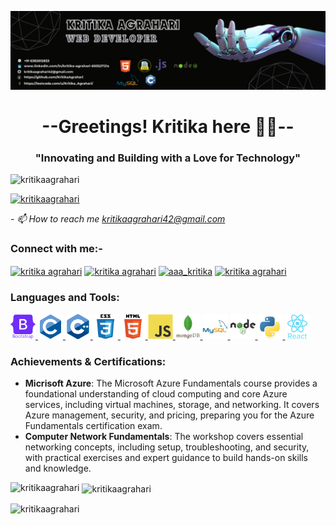 ![logo](https://github.com/KritikaAgrahari/KritikaAgrahari/blob/main/Banner.png)

<h1 align="center"> --Greetings! Kritika here 👩‍💻--</h1>

<h3 align="center">"Innovating and Building with a Love for Technology"</h3>

<p align="left"> <img src="https://komarev.com/ghpvc/?username=kritikaagrahari&label=Profile%20views&color=0e75b6&style=flat" alt="kritikaagrahari" /> </p>

<p align="left"> 
  <a href="https://github.com/ryo-ma/github-profile-trophy">
    <img src="https://github-profile-trophy.vercel.app/?username=kritikaagrahari&theme=juicyfresh&no-bg=true&no-frame=true&column=6" alt="kritikaagrahari" />
  </a> 
</p>

<i>- 📫 How to reach me *kritikaagrahari42@gmail.com*</i>

<h3 align="left">Connect with me:-</h3>
<p align="left">
<a href="https://linkedin.com/in/kritika agrahari" target="blank"><img align="center" src="https://raw.githubusercontent.com/rahuldkjain/github-profile-readme-generator/master/src/images/icons/Social/linked-in-alt.svg" alt="kritika agrahari" height="30" width="40" /></a>
<a href="https://fb.com/kritika agrahari" target="blank"><img align="center" src="https://raw.githubusercontent.com/rahuldkjain/github-profile-readme-generator/master/src/images/icons/Social/facebook.svg" alt="kritika agrahari" height="30" width="40" /></a>
<a href="https://instagram.com/aaa_kritika" target="blank"><img align="center" src="https://raw.githubusercontent.com/rahuldkjain/github-profile-readme-generator/master/src/images/icons/Social/instagram.svg" alt="aaa_kritika" height="30" width="40" /></a>
<a href="https://www.leetcode.com/kritika agrahari" target="blank"><img align="center" src="https://raw.githubusercontent.com/rahuldkjain/github-profile-readme-generator/master/src/images/icons/Social/leet-code.svg" alt="kritika agrahari" height="30" width="40" /></a>
</p>

<h3 align="left">Languages and Tools:</h3>
<p align="left"> 
  <a href="https://getbootstrap.com" target="_blank" rel="noreferrer"> 
    <img src="https://raw.githubusercontent.com/devicons/devicon/master/icons/bootstrap/bootstrap-plain-wordmark.svg" alt="bootstrap" width="40" height="40"/> 
  </a> 
  <a href="https://www.cprogramming.com/" target="_blank" rel="noreferrer"> 
    <img src="https://raw.githubusercontent.com/devicons/devicon/master/icons/c/c-original.svg" alt="c" width="40" height="40"/> 
  </a> 
  <a href="https://www.w3schools.com/cpp/" target="_blank" rel="noreferrer"> 
    <img src="https://raw.githubusercontent.com/devicons/devicon/master/icons/cplusplus/cplusplus-original.svg" alt="cplusplus" width="40" height="40"/> 
  </a> 
  <a href="https://www.w3schools.com/css/" target="_blank" rel="noreferrer"> 
    <img src="https://raw.githubusercontent.com/devicons/devicon/master/icons/css3/css3-original-wordmark.svg" alt="css3" width="40" height="40"/> 
  </a> 
  <a href="https://www.w3.org/html/" target="_blank" rel="noreferrer"> 
    <img src="https://raw.githubusercontent.com/devicons/devicon/master/icons/html5/html5-original-wordmark.svg" alt="html5" width="40" height="40"/> 
  </a> 
  <a href="https://developer.mozilla.org/en-US/docs/Web/JavaScript" target="_blank" rel="noreferrer"> 
    <img src="https://raw.githubusercontent.com/devicons/devicon/master/icons/javascript/javascript-original.svg" alt="javascript" width="40" height="40"/> 
  </a> 
  <a href="https://www.mongodb.com/" target="_blank" rel="noreferrer"> 
    <img src="https://raw.githubusercontent.com/devicons/devicon/master/icons/mongodb/mongodb-original-wordmark.svg" alt="mongodb" width="40" height="40"/> 
  </a> 
  <a href="https://www.mysql.com/" target="_blank" rel="noreferrer"> 
    <img src="https://raw.githubusercontent.com/devicons/devicon/master/icons/mysql/mysql-original-wordmark.svg" alt="mysql" width="40" height="40"/> 
  </a> 
  <a href="https://nodejs.org" target="_blank" rel="noreferrer"> 
    <img src="https://raw.githubusercontent.com/devicons/devicon/master/icons/nodejs/nodejs-original-wordmark.svg" alt="nodejs" width="40" height="40"/> 
  </a> 
  <a href="https://www.python.org" target="_blank" rel="noreferrer"> 
    <img src="https://raw.githubusercontent.com/devicons/devicon/master/icons/python/python-original.svg" alt="python" width="40" height="40"/> 
  </a> 
  <a href="https://reactjs.org/" target="_blank" rel="noreferrer"> 
    <img src="https://raw.githubusercontent.com/devicons/devicon/master/icons/react/react-original-wordmark.svg" alt="react" width="40" height="40"/> 
  </a> 
</p>

<h3 align="left">Achievements & Certifications:</h3>
<ul>
  <li><strong>Micrisoft Azure</strong>: The Microsoft Azure Fundamentals course provides a foundational understanding of cloud computing and core Azure services, including virtual machines, storage, and networking. It covers Azure management, security, and pricing, preparing you for the Azure Fundamentals certification exam.</li>
  <li><strong>Computer Network Fundamentals</strong>: The workshop covers essential networking concepts, including setup, troubleshooting, and security, with practical exercises and expert guidance to build hands-on skills and knowledge.</li>
</ul>

<p><img align="left" src="https://github-readme-stats.vercel.app/api/top-langs?username=kritikaagrahari&show_icons=true&locale=en&layout=compact" alt="kritikaagrahari" /></p>

<p>&nbsp;<img align="center" src="https://github-readme-stats.vercel.app/api?username=kritikaagrahari&show_icons=true&locale=en" alt="kritikaagrahari" /></p>

<p><img align="center" src="https://github-readme-streak-stats.herokuapp.com/?user=kritikaagrahari&" alt="kritikaagrahari" /></p>
